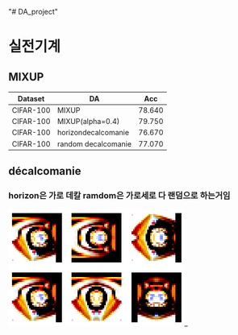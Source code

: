 "# DA_project" 

# 실전기계

## MIXUP

|Dataset|DA|Acc|
|------|---|---|
|CIFAR-100|MIXUP|78.640|
|CIFAR-100|MIXUP(alpha=0.4)|79.750|
|CIFAR-100|horizondecalcomanie|76.670|
|CIFAR-100|random decalcomanie|77.070|

## décalcomanie
### horizon은 가로 데칼 ramdom은 가로세로 다 랜덤으로 하는거임 
![decal](./git_img/decal.png)_
